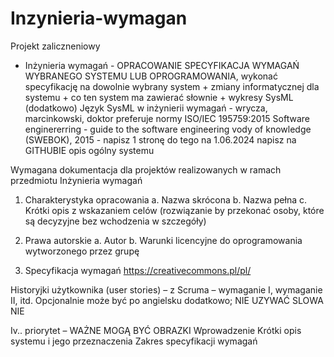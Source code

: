 # Inzynieria-wymagan
Projekt zaliczneniowy


- Inżynieria wymagań - OPRACOWANIE SPECYFIKACJA WYMAGAŃ WYBRANEGO SYSTEMU LUB OPROGRAMOWANIA, wykonać specyfikację na dowolnie wybrany system + zmiany informatycznej dla systemu + co ten system ma zawierać słownie + wykresy SysML (dodatkowo)
Język SysML w inżynierii wymagań - wrycza, marcinkowski, doktor preferuje normy ISO/IEC 195759:2015 Software enginererring - guide to the software engineering vody of knowledge
(SWEBOK), 2015 - napisz 1 stronę do tego na 1.06.2024 napisz na GITHUBIE opis ogólny systemu

Wymagana dokumentacja dla projektów realizowanych w ramach przedmiotu Inżynieria wymagań

1. Charakterystyka opracowania
	a. Nazwa skrócona 
	b. Nazwa pełna
	c. Krótki opis z wskazaniem celów (rozwiązanie by przekonać osoby, które są decyzyjne bez wchodzenia w szczegóły)

2. Prawa autorskie
	a. Autor
	b. Warunki licencyjne do oprogramowania wytworzonego przez grupę
3. Specyfikacja wymagań 
https://creativecommons.pl/pl/ 

Historyjki użytkownika (user stories) – z Scruma – wymaganie I, wymaganie II, itd.
Opcjonalnie może być po angielsku dodatkowo; NIE UZYWAĆ SLOWA NIE

Iv.. priorytet – WAŻNE MOGĄ BYĆ OBRAZKI
Wprowadzenie
Krótki opis systemu i jego przeznaczenia
Zakres specyfikacji wymagań
